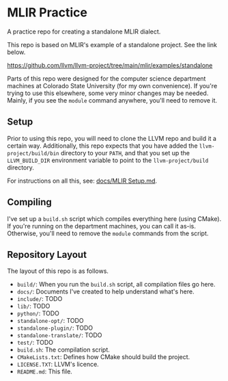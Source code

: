 # MLIR Practice
A practice repo for creating a standalone MLIR dialect.

This repo is based on MLIR's example of a standalone project.
See the link below.

https://github.com/llvm/llvm-project/tree/main/mlir/examples/standalone

Parts of this repo were designed for the computer science department machines
at Colorado State University (for my own convenience).
If you're trying to use this elsewhere, some very minor changes may be needed.
Mainly, if you see the `module` command anywhere, you'll need to remove it.

## Setup
Prior to using this repo, you will need to clone the LLVM repo and build it a certain way.
Additionally, this repo expects that you have added the `llvm-project/build/bin` directory to your `PATH`,
and that you set up the `LLVM_BUILD_DIR` environment variable to point to the `llvm-project/build` directory.

For instructions on all this, see: [docs/MLIR Setup.md](./docs/MLIR%20Setup.md).

## Compiling
I've set up a `build.sh` script which compiles everything here (using CMake).
If you're running on the department machines, you can call it as-is.
Otherwise, you'll need to remove the `module` commands from the script.

## Repository Layout
The layout of this repo is as follows.

- `build/`: When you run the `build.sh` script, all compilation files go here.
- `docs/`: Documents I've created to help understand what's here.
- `include/`: TODO
- `lib/`: TODO
- `python/`: TODO
- `standalone-opt/`: TODO
- `standalone-plugin/`: TODO
- `standalone-translate/`: TODO
- `test/`: TODO
- `build.sh`: The compilation script.
- `CMakeLists.txt`: Defines how CMake should build the project.
- `LICENSE.TXT`: LLVM's licence.
- `README.md`: This file.
